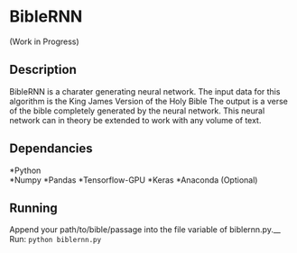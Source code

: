 # BibleRNN
(Work in Progress)

## Description
BibleRNN is a charater generating neural network. The input data for this algorithm is the King James Version of the Holy Bible
The output is a verse of the bible completely generated by the neural network. This neural network can in theory be extended to work with any volume of text. 

## Dependancies
*Python <br />
*Numpy
*Pandas
*Tensorflow-GPU
*Keras
*Anaconda (Optional)

## Running
Append your path/to/bible/passage into the file variable of biblernn.py.__
Run: `python biblernn.py `
